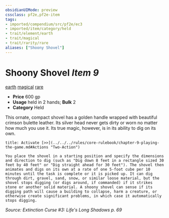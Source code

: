 ```yaml
---
obsidianUIMode: preview
cssclass: pf2e,pf2e-item
tags:
- imported/compendium/src/pf2e/ec3
- imported/item/category/held
- trait/element/earth
- trait/magical
- trait/rarity/rare
aliases: ["Shoony Shovel"]
---
```

# Shoony Shovel *Item 9*  
[earth](earth.md)  [magical](magical.md)  [rare](rare.md)  

- **Price** 600 gp
- **Usage** held in 2 hands; **Bulk** 2
- **Category** Held

This ornate, compact shovel has a golden handle wrapped with beautiful crimson bulette leather. Its silver head never gets dirty or worn no matter how much you use it. Its true magic, however, is in its ability to dig on its own.

```ad-embed-ability
title: Activate [>>](../../../rules/core-rulebook/chapter-9-playing-the-game.md#Actions "Two-Action")

You place the shovel in a starting position and specify the dimensions and direction to dig (such as "Dig down 8 feet in a rectangle sized 30 feet by 40 feet" or "Dig straight ahead for 30 feet"). The shovel then animates and digs on its own at a rate of one 5-foot cube per 10 minutes until the task is complete or it is picked up. It can dig through dirt, gravel, sand, snow, or similar loose material, but the shovel stops digging (or digs around, if commanded) if it strikes stone or another solid material. A shoony shovel can sense if its digging path will cause a building to collapse, harm a creature, or otherwise create significant problems, in which case it automatically stops digging.
```

*Source: Extinction Curse #3: Life's Long Shadows p. 69*
